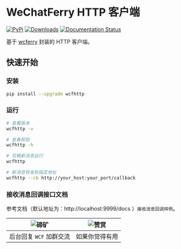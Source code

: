 # WeChatFerry HTTP 客户端
[![PyPi](https://img.shields.io/pypi/v/wcfhttp.svg)](https://pypi.python.org/pypi/wcfhttp) [![Downloads](https://static.pepy.tech/badge/wcfhttp)](https://pypi.python.org/pypi/wcfhttp) [![Documentation Status](https://readthedocs.org/projects/wechatferry/badge/?version=latest)](https://wechatferry.readthedocs.io/zh/latest/?badge=latest)

基于 [wcferry](https://pypi.org/project/wcferry/) 封装的 HTTP 客户端。

## 快速开始
### 安装
```sh
pip install --upgrade wcfhttp
```

### 运行
```sh
# 查看版本
wcfhttp -v

# 查看帮助
wcfhttp -h

# 忽略新消息运行
wcfhttp

# 新消息转发到指定地址
wcfhttp --cb http://your_host:your_port/callback
```

### 接收消息回调接口文档
参考文档（默认地址为：http://localhost:9999/docs ）`接收消息回调样例`。

|![碲矿](https://raw.githubusercontent.com/lich0821/WeChatFerry/master/assets/TEQuant.jpg)|![赞赏](https://raw.githubusercontent.com/lich0821/WeChatFerry/master/assets/QR.jpeg)|
|:-:|:-:|
|后台回复 `WCF` 加群交流|如果你觉得有用|
